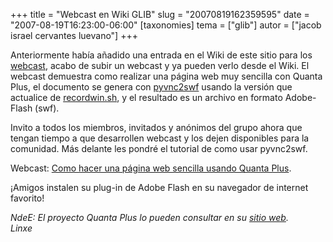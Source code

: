 +++
title = "Webcast en Wiki GLIB"
slug = "20070819162359595"
date = "2007-08-19T16:23:00-06:00"
[taxonomies]
tema = ["glib"]
autor = ["jacob israel cervantes luevano"]
+++

Anteriormente había añadido una entrada en el Wiki de este sitio para
los [webcast](http://wiki.glib.org.mx/index.php/WebCastsList), acabo de
subir un webcast y ya pueden verlo desde el Wiki. El webcast demuestra
como realizar una página web muy sencilla con Quanta Plus, el documento
se genera con [pyvnc2swf](http://www.unixuser.org/~euske/vnc2swf/)
usando la versión que actualice de
[recordwin.sh](http://ministeriosjm.com/area51/~jacob/scripts/pyvnc2swf/recordwin.sh),
y el resultado es un archivo en formato Adobe-Flash (swf).  
  
Invito a todos los miembros, invitados y anónimos del grupo ahora que
tengan tiempo a que desarrollen webcast y los dejen disponibles para la
comunidad. Más delante les pondré el tutorial de como usar pyvnc2swf.  
  
Webcast: [Como hacer una página web sencilla usando Quanta
Plus](http://www.ministeriosjm.com/area51/~jacob/projects/webcast/web/test.html).  
  
¡Amigos instalen su plug-in de Adobe Flash en su navegador de internet
favorito!  
  
*NdeE: El proyecto Quanta Plus lo pueden consultar en su [sitio
web](http://quanta.kdewebdev.org/).  
Linxe*

